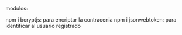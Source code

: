
modulos: 

npm i bcryptjs: para encriptar la contracenia
npm i jsonwebtoken: para identificar al usuario registrado